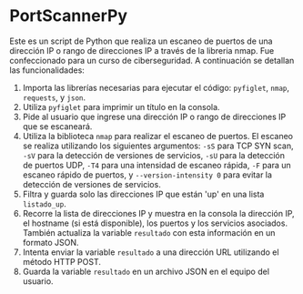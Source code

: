 # PortScannerPy

Este es un script de Python que realiza un escaneo de puertos de una dirección IP o rango de direcciones IP a través de la libreria nmap. Fue confeccionado para un curso de ciberseguridad.  A continuación se detallan las funcionalidades:

1.  Importa las librerías necesarias para ejecutar el código: `pyfiglet`, `nmap`, `requests`, y `json`.
2.  Utiliza `pyfiglet` para imprimir un título en la consola.
3.  Pide al usuario que ingrese una dirección IP o rango de direcciones IP que se escaneará.
4.  Utiliza la biblioteca `nmap` para realizar el escaneo de puertos. El escaneo se realiza utilizando los siguientes argumentos: `-sS` para TCP SYN scan, `-sV` para la detección de versiones de servicios, `-sU` para la detección de puertos UDP, `-T4` para una intensidad de escaneo rápida, `-F` para un escaneo rápido de puertos, y `--version-intensity 0` para evitar la detección de versiones de servicios.
5.  Filtra y guarda solo las direcciones IP que están 'up' en una lista `listado_up`.
6.  Recorre la lista de direcciones IP y muestra en la consola la dirección IP, el hostname (si está disponible), los puertos y los servicios asociados. También actualiza la variable `resultado` con esta información en un formato JSON.
7.  Intenta enviar la variable `resultado` a una dirección URL utilizando el método HTTP POST.
8.  Guarda la variable `resultado` en un archivo JSON en el equipo del usuario.

